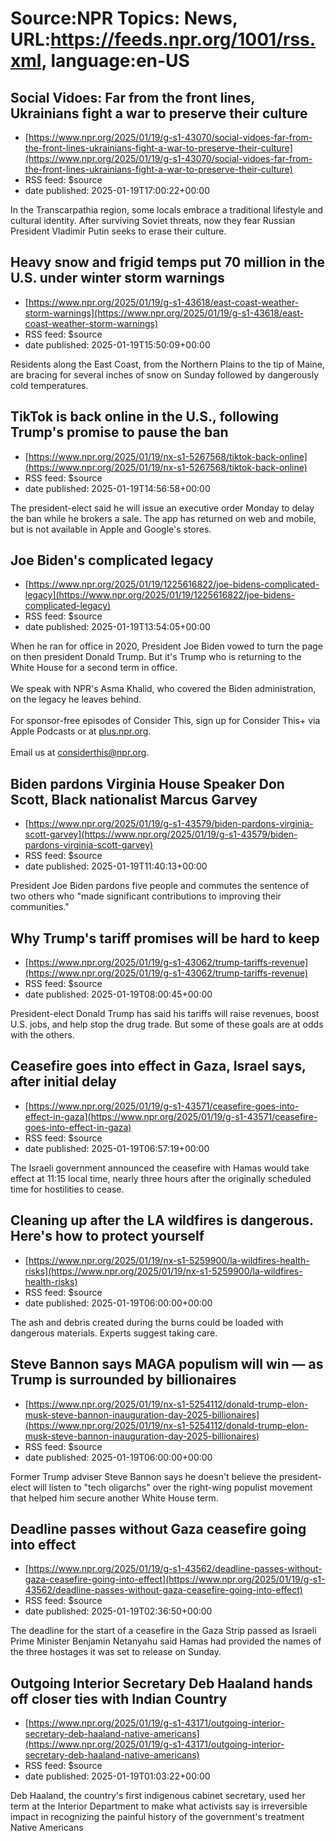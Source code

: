 # Source:NPR Topics: News, URL:https://feeds.npr.org/1001/rss.xml, language:en-US

## Social Vidoes: Far from the front lines, Ukrainians fight a war to preserve their culture
 - [https://www.npr.org/2025/01/19/g-s1-43070/social-vidoes-far-from-the-front-lines-ukrainians-fight-a-war-to-preserve-their-culture](https://www.npr.org/2025/01/19/g-s1-43070/social-vidoes-far-from-the-front-lines-ukrainians-fight-a-war-to-preserve-their-culture)
 - RSS feed: $source
 - date published: 2025-01-19T17:00:22+00:00

In the Transcarpathia region, some locals embrace a traditional lifestyle and cultural identity. After surviving Soviet threats, now they fear Russian President Vladimir Putin seeks to erase their culture.

## Heavy snow and frigid temps put 70 million in the U.S. under winter storm warnings
 - [https://www.npr.org/2025/01/19/g-s1-43618/east-coast-weather-storm-warnings](https://www.npr.org/2025/01/19/g-s1-43618/east-coast-weather-storm-warnings)
 - RSS feed: $source
 - date published: 2025-01-19T15:50:09+00:00

Residents along the East Coast, from the Northern Plains to the tip of Maine, are bracing for several inches of snow on Sunday followed by dangerously cold temperatures.

## TikTok is back online in the U.S., following Trump's promise to pause the ban
 - [https://www.npr.org/2025/01/19/nx-s1-5267568/tiktok-back-online](https://www.npr.org/2025/01/19/nx-s1-5267568/tiktok-back-online)
 - RSS feed: $source
 - date published: 2025-01-19T14:56:58+00:00

The president-elect said he will issue an executive order Monday to delay the ban while he brokers a sale. The app has returned on web and mobile, but is not available in Apple and Google's stores.

## Joe Biden's complicated legacy
 - [https://www.npr.org/2025/01/19/1225616822/joe-bidens-complicated-legacy](https://www.npr.org/2025/01/19/1225616822/joe-bidens-complicated-legacy)
 - RSS feed: $source
 - date published: 2025-01-19T13:54:05+00:00

When he ran for office in 2020, President Joe Biden vowed to turn the page on then president Donald Trump. But it's Trump who is returning to the White House for a second term in office.  <br><br>We speak with NPR's Asma Khalid, who covered the Biden administration, on the legacy he leaves behind. <br><br>For sponsor-free episodes of Consider This, sign up for Consider This+ via Apple Podcasts or at <a href="https://plus.npr.org/">plus.npr.org</a>.<br><br>Email us at <a href="mailto:considerthis@npr.org">considerthis@npr.org</a>.

## Biden pardons Virginia House Speaker Don Scott, Black nationalist Marcus Garvey
 - [https://www.npr.org/2025/01/19/g-s1-43579/biden-pardons-virginia-scott-garvey](https://www.npr.org/2025/01/19/g-s1-43579/biden-pardons-virginia-scott-garvey)
 - RSS feed: $source
 - date published: 2025-01-19T11:40:13+00:00

President Joe Biden pardons five people and commutes the sentence of two others who "made significant contributions to improving their communities."

## Why Trump's tariff promises will be hard to keep
 - [https://www.npr.org/2025/01/19/g-s1-43062/trump-tariffs-revenue](https://www.npr.org/2025/01/19/g-s1-43062/trump-tariffs-revenue)
 - RSS feed: $source
 - date published: 2025-01-19T08:00:45+00:00

President-elect Donald Trump has said his tariffs will raise revenues, boost U.S. jobs, and help stop the drug trade. But some of these goals are at odds with the others.

## Ceasefire goes into effect in Gaza, Israel says, after initial delay
 - [https://www.npr.org/2025/01/19/g-s1-43571/ceasefire-goes-into-effect-in-gaza](https://www.npr.org/2025/01/19/g-s1-43571/ceasefire-goes-into-effect-in-gaza)
 - RSS feed: $source
 - date published: 2025-01-19T06:57:19+00:00

The Israeli government announced the ceasefire with Hamas would take effect at 11:15 local time, nearly three hours after the originally scheduled time for hostilities to cease.

## Cleaning up after the LA wildfires is dangerous. Here's how to protect yourself
 - [https://www.npr.org/2025/01/19/nx-s1-5259900/la-wildfires-health-risks](https://www.npr.org/2025/01/19/nx-s1-5259900/la-wildfires-health-risks)
 - RSS feed: $source
 - date published: 2025-01-19T06:00:00+00:00

The ash and debris created during the burns could be loaded with dangerous materials. Experts suggest taking care.

## Steve Bannon says MAGA populism will win — as Trump is surrounded by billionaires
 - [https://www.npr.org/2025/01/19/nx-s1-5254112/donald-trump-elon-musk-steve-bannon-inauguration-day-2025-billionaires](https://www.npr.org/2025/01/19/nx-s1-5254112/donald-trump-elon-musk-steve-bannon-inauguration-day-2025-billionaires)
 - RSS feed: $source
 - date published: 2025-01-19T06:00:00+00:00

Former Trump adviser Steve Bannon says he doesn't believe the president-elect will listen to "tech oligarchs" over the right-wing populist movement that helped him secure another White House term.

## Deadline passes without Gaza ceasefire going into effect
 - [https://www.npr.org/2025/01/19/g-s1-43562/deadline-passes-without-gaza-ceasefire-going-into-effect](https://www.npr.org/2025/01/19/g-s1-43562/deadline-passes-without-gaza-ceasefire-going-into-effect)
 - RSS feed: $source
 - date published: 2025-01-19T02:36:50+00:00

The deadline for the start of a ceasefire in the Gaza Strip passed as Israeli Prime Minister Benjamin Netanyahu said Hamas had provided the names of the three hostages it was set to release on Sunday.

## Outgoing Interior Secretary Deb Haaland hands off closer ties with Indian Country
 - [https://www.npr.org/2025/01/19/g-s1-43171/outgoing-interior-secretary-deb-haaland-native-americans](https://www.npr.org/2025/01/19/g-s1-43171/outgoing-interior-secretary-deb-haaland-native-americans)
 - RSS feed: $source
 - date published: 2025-01-19T01:03:22+00:00

Deb Haaland, the country's first indigenous cabinet secretary, used her term at the Interior Department to make what activists say is irreversible impact in recognizing the painful history of the government's treatment Native Americans


